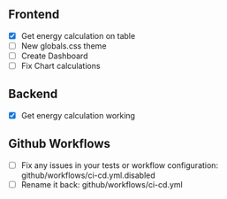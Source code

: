 
## Frontend
- [X] Get energy calculation on table
- [ ] New globals.css theme
- [ ] Create Dashboard
- [ ] Fix Chart calculations

## Backend
- [X] Get energy calculation working

## Github Workflows
- [ ] Fix any issues in your tests or workflow configuration: github/workflows/ci-cd.yml.disabled
- [ ] Rename it back: github/workflows/ci-cd.yml
